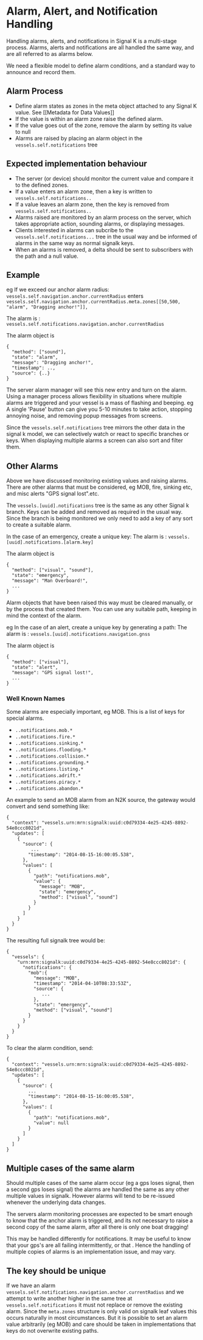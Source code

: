 # Alarm, Alert, and Notification Handling

Handling alarms, alerts, and notifications in Signal K is a multi-stage process. Alarms, alerts and notifications are
all handled the same way, and are all referred to as alarms below.

We need a flexible model to define alarm conditions, and a standard way to announce and record them.

## Alarm Process

* Define alarm states as zones in the meta object attached to any Signal K value. See [[Metadata for Data Values]]
* If the value is within an alarm zone raise the defined alarm.
* If the value goes out of the zone, remove the alarm by setting its value to null
* Alarms are raised by placing an alarm object in the `vessels.self.notifications` tree

## Expected implementation behaviour

* The server (or device) should monitor the current value and compare it to the defined zones.
* If a value enters an alarm zone, then a key is written to `vessels.self.notifications..`
* If a value leaves an alarm zone, then the key is removed from `vessels.self.notifications..`
* Alarms raised are monitored by an alarm process on the server, which takes appropriate action, sounding alarms, or
  displaying messages.
* Clients interested in alarms can subcribe to the `vessels.self.notifications...` tree in the usual way and be informed
  of alarms in the same way as normal signalk keys.
* When an alarms is removed, a delta should be sent to subscribers with the path and a null value.

## Example

eg If we exceed our anchor alarm radius: `vessels.self.navigation.anchor.currentRadius` enters
`vessels.self.navigation.anchor.currentRadius.meta.zones[[50,500, "alarm", "Dragging anchor!"]],`

The alarm is : `vessels.self.notifications.navigation.anchor.currentRadius`

The alarm object is

```
{
  "method": ["sound"],
  "state": "alarm",
  "message": "Dragging anchor!",
  "timestamp": ..,
  "source": {..}
}
```

The server alarm manager will see this new entry and turn on the alarm. Using a manager process allows flexibility in
situations where multiple alarms are triggered and your vessel is a mass of flashing and beeping. eg A single 'Pause'
button can give you 5-10 minutes to take action, stopping annoying noise, and removing popup messages from screens.

Since the `vessels.self.notifications` tree mirrors the other data in the signal k model, we can selectively watch or
react to specific branches or keys. When displaying multiple alarms a screen can also sort and filter them.

## Other Alarms

Above we have discussed monitoring existing values and raising alarms. There are other alarms that must be considered,
eg MOB, fire, sinking etc, and misc alerts "GPS signal lost".etc.

The `vessels.[uuid].notifications` tree is the same as any other Signal k branch. Keys can be added and removed as
required in the usual way. Since the branch is being monitored we only need to add a key of any sort to create a
suitable alarm.

In the case of an emergency, create a unique key: The alarm is : `vessels.[uuid].notifications.[alarm.key]`

The alarm object is

```
{
  "method": ["visual", "sound"],
  "state": "emergency",
  "message": "Man Overboard!",
  ...
}
```

Alarm objects that have been raised this way must be cleared manually, or by the process that created them. You can use
any suitable path, keeping in mind the context of the alarm.

eg In the case of an alert, create a unique key by generating a path: The alarm is :
`vessels.[uuid].notifications.navigation.gnss`

The alarm object is

```
{
  "method": ["visual"],
  "state": "alert",
  "message": "GPS signal lost!",
  ...
}
```

### Well Known Names

Some alarms are especially important, eg MOB. This is a list of keys for special alarms.
 * `..notifications.mob.*`
 * `..notifications.fire.*`
 * `..notifications.sinking.*`
 * `..notifications.flooding.*`
 * `..notifications.collision.*`
 * `..notifications.grounding.*`
 * `..notifications.listing.*`
 * `..notifications.adrift.*`
 * `..notifications.piracy.*`
 * `..notifications.abandon.*`

An example to send an MOB alarm from an N2K source, the gateway would convert and send something like:

```
{
  "context": "vessels.urn:mrn:signalk:uuid:c0d79334-4e25-4245-8892-54e8ccc8021d",
  "updates": [
    {
      "source": {
         ...
        "timestamp": "2014-08-15-16:00:05.538",
      },
      "values": [
        {
          "path": "notifications.mob",
          "value": {
            "message": "MOB",
            "state": "emergency",
            "method": ["visual", "sound"]
          }
        }
      ]
    }
  }
}
```

The resulting full signalk tree would be:

```
{
  "vessels": {
    "urn:mrn:signalk:uuid:c0d79334-4e25-4245-8892-54e8ccc8021d": {
      "notifications": {
        "mob":{
          "message": "MOB",
          "timestamp": "2014-04-10T08:33:53Z",
          "source": {
             ...
          },
          "state": "emergency",
          "method": ["visual", "sound"]
        }
      }
    }
  }
}
```

To clear the alarm condition, send:

```
{
  "context": "vessels.urn:mrn:signalk:uuid:c0d79334-4e25-4245-8892-54e8ccc8021d",
  "updates": [
    {
      "source": {
        ...
        "timestamp": "2014-08-15-16:00:05.538",
      },
      "values": [
        {
          "path": "notifications.mob",
          "value": null
        }
      ]
    }
  ]
}
```

## Multiple cases of the same alarm

Should multiple cases of the same alarm occur (eg a gps loses signal, then a second gps loses signal) the alarms are
handled the same as any other multiple values in signalk. However alarms will tend to be re-issued whenever the
underlying data changes.

The servers alarm monitoring processes are expected to be smart enough to know that the anchor alarm is triggered, and
its not necessary to raise a second copy of the same alarm, after all there is only one boat dragging!

This may be handled differently for notifications. It may be useful to know that your gps's are all failing
intermittently, or that . Hence the handling of multiple copies of alarms is an implementation issue, and may vary.

## The key should be unique

If we have an alarm `vessels.self.notifications.navigation.anchor.currentRadius` and we attempt to write another higher
in the same tree at `vessels.self.notifications` it must not replace or remove the existing alarm. Since the
`meta.zones` structure is only valid on signalk leaf values this occurs naturally in most circumstances. But it is
possible to set an alarm value arbitrarily (eg MOB) and care should be taken in implementations that keys do not
overwrite existing paths.
